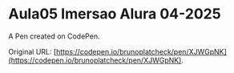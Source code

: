 # Aula05 Imersao Alura 04-2025

A Pen created on CodePen.

Original URL: [https://codepen.io/brunoplatcheck/pen/XJWGpNK](https://codepen.io/brunoplatcheck/pen/XJWGpNK).

